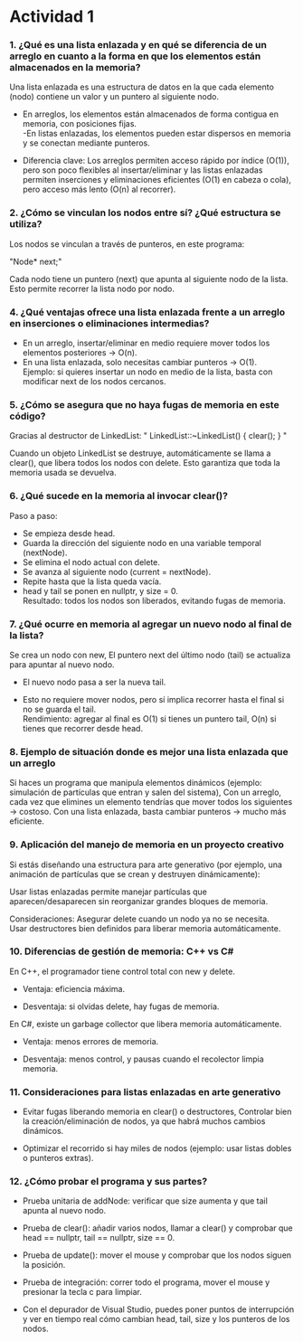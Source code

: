 # Actividad 1

### 1. ¿Qué es una lista enlazada y en qué se diferencia de un arreglo en cuanto a la forma en que los elementos están almacenados en la memoria?

Una lista enlazada es una estructura de datos en la que cada elemento (nodo) contiene un valor y un puntero al siguiente nodo.

- En arreglos, los elementos están almacenados de forma contigua en memoria, con posiciones fijas.  
-En listas enlazadas, los elementos pueden estar dispersos en memoria y se conectan mediante punteros.  

- Diferencia clave: Los arreglos permiten acceso rápido por índice (O(1)), pero son poco flexibles al insertar/eliminar y las listas enlazadas permiten inserciones y eliminaciones eficientes (O(1) en cabeza o cola), pero acceso más lento (O(n) al recorrer).

### 2. ¿Cómo se vinculan los nodos entre sí? ¿Qué estructura se utiliza?  

Los nodos se vinculan a través de punteros, en este programa:

"Node* next;"

Cada nodo tiene un puntero (next) que apunta al siguiente nodo de la lista. Esto permite recorrer la lista nodo por nodo.

### 4. ¿Qué ventajas ofrece una lista enlazada frente a un arreglo en inserciones o eliminaciones intermedias?

- En un arreglo, insertar/eliminar en medio requiere mover todos los elementos posteriores → O(n).  
- En una lista enlazada, solo necesitas cambiar punteros → O(1).  
Ejemplo: si quieres insertar un nodo en medio de la lista, basta con modificar next de los nodos cercanos.

### 5. ¿Cómo se asegura que no haya fugas de memoria en este código?
   
Gracias al destructor de LinkedList:
"
LinkedList::~LinkedList() {
    clear();
}
"

Cuando un objeto LinkedList se destruye, automáticamente se llama a clear(), que libera todos los nodos con delete.
Esto garantiza que toda la memoria usada se devuelva.

### 6. ¿Qué sucede en la memoria al invocar clear()?  

Paso a paso:  

- Se empieza desde head.  
- Guarda la dirección del siguiente nodo en una variable temporal (nextNode).  
- Se elimina el nodo actual con delete.  
- Se avanza al siguiente nodo (current = nextNode).  
- Repite hasta que la lista queda vacía.  
- head y tail se ponen en nullptr, y size = 0.  
Resultado: todos los nodos son liberados, evitando fugas de memoria.  

### 7. ¿Qué ocurre en memoria al agregar un nuevo nodo al final de la lista?  

Se crea un nodo con new, El puntero next del último nodo (tail) se actualiza para apuntar al nuevo nodo.  

- El nuevo nodo pasa a ser la nueva tail.  

- Esto no requiere mover nodos, pero sí implica recorrer hasta el final si no se guarda el tail.  
Rendimiento: agregar al final es O(1) si tienes un puntero tail, O(n) si tienes que recorrer desde head.  

### 8. Ejemplo de situación donde es mejor una lista enlazada que un arreglo   

Si haces un programa que manipula elementos dinámicos (ejemplo: simulación de partículas que entran y salen del sistema), Con un arreglo, cada vez que elimines un elemento tendrías que mover todos los siguientes → costoso. Con una lista enlazada, basta cambiar punteros → mucho más eficiente.

### 9. Aplicación del manejo de memoria en un proyecto creativo  

Si estás diseñando una estructura para arte generativo (por ejemplo, una animación de partículas que se crean y destruyen dinámicamente):

Usar listas enlazadas permite manejar partículas que aparecen/desaparecen sin reorganizar grandes bloques de memoria.

Consideraciones:
Asegurar delete cuando un nodo ya no se necesita.  
Usar destructores bien definidos para liberar memoria automáticamente.  

### 10. Diferencias de gestión de memoria: C++ vs C#

En C++, el programador tiene control total con new y delete.

- Ventaja: eficiencia máxima.

- Desventaja: si olvidas delete, hay fugas de memoria.

En C#, existe un garbage collector que libera memoria automáticamente.

- Ventaja: menos errores de memoria.

- Desventaja: menos control, y pausas cuando el recolector limpia memoria.

### 11. Consideraciones para listas enlazadas en arte generativo

- Evitar fugas liberando memoria en clear() o destructores, Controlar bien la creación/eliminación de nodos, ya que habrá muchos cambios dinámicos.

- Optimizar el recorrido si hay miles de nodos (ejemplo: usar listas dobles o punteros extras).

### 12. ¿Cómo probar el programa y sus partes?

- Prueba unitaria de addNode: verificar que size aumenta y que tail apunta al nuevo nodo.

- Prueba de clear(): añadir varios nodos, llamar a clear() y comprobar que head == nullptr, tail == nullptr, size == 0.

- Prueba de update(): mover el mouse y comprobar que los nodos siguen la posición.

- Prueba de integración: correr todo el programa, mover el mouse y presionar la tecla c para limpiar.

- Con el depurador de Visual Studio, puedes poner puntos de interrupción y ver en tiempo real cómo cambian head, tail, size y los punteros de los nodos.

  
